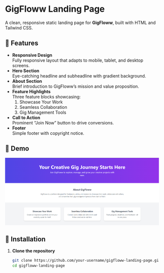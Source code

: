 # GigFloww Landing Page

A clean, responsive static landing page for **GigFloww**, built with HTML and Tailwind CSS.

## 🚀 Features

- **Responsive Design**  
  Fully responsive layout that adapts to mobile, tablet, and desktop screens.
- **Hero Section**  
  Eye-catching headline and subheadline with gradient background.
- **About Section**  
  Brief introduction to GigFloww’s mission and value proposition.
- **Feature Highlights**  
  Three feature blocks showcasing:
  1. Showcase Your Work  
  2. Seamless Collaboration  
  3. Gig Management Tools
- **Call to Action**  
  Prominent “Join Now” button to drive conversions.
- **Footer**  
  Simple footer with copyright notice.

## 📄 Demo

![GigFloww Landing Page Screenshot](./assets/screenshot.png)

## 💾 Installation

1. **Clone the repository**  
   ```bash
   git clone https://github.com/your-username/gigfloww-landing-page.git
   cd gigfloww-landing-page
